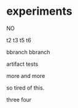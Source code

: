 experiments
===========

NO

t2
t3
t5
t6

bbranch
bbranch

artifact tests

more and more


so tired of this.

three
four


